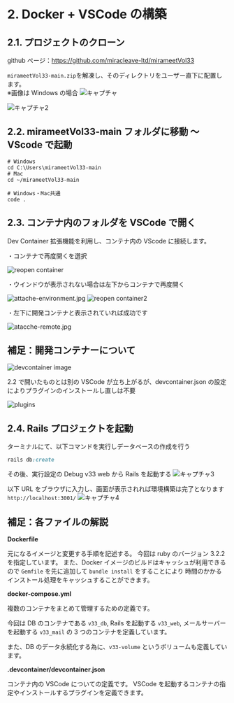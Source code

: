 # 2. Docker + VSCode の構築

<!-- toc -->

## 2.1. プロジェクトのクローン

github ページ：https://github.com/miracleave-ltd/mirameetVol33

`mirameetVol33-main.zip`を解凍し、そのディレクトリをユーザー直下に配置します。<br>※画像は Windows の場合
![キャプチャ](./img/chapter_2_1.png)

![キャプチャ2](./img/chapter_2_2.png)

## 2.2. mirameetVol33-main フォルダに移動 ～ VScode で起動

```
# Windows
cd C:\Users\mirameetVol33-main
# Mac
cd ~/mirameetVol33-main

# Windows・Mac共通
code .
```

## 2.3. コンテナ内のフォルダを VSCode で開く

Dev Container 拡張機能を利用し、コンテナ内の VScode に接続します。

・コンテナで再度開くを選択

![reopen container](./img/reopen-container.jpg)

・ウインドウが表示されない場合は左下からコンテナで再度開く

![attache-environment.jpg](./img/attache-environment.jpg)
![reopen container2](./img/reopen-container2.jpg)

・左下に開発コンテナと表示されていれば成功です

![atacche-remote.jpg](./img/atacche-remote.jpg)

## 補足：開発コンテナーについて

![devcontainer image](./img/devcontainer-image.jpg)

2.2 で開いたものとは別の VSCode が立ち上がるが、devcontainer.json の設定によりプラグインのインストールし直しは不要

![plugins](./img/plugins.jpg)

## 2.4. Rails プロジェクトを起動

ターミナルにて、以下コマンドを実行しデータベースの作成を行う

```ruby
rails db:create
```

その後、実行設定の Debug v33 web から Rails を起動する
![キャプチャ3](./img/chapter_2_3.png)

以下 URL をブラウザに入力し、画面が表示されれば環境構築は完了となります
`http://localhost:3001/`
![キャプチャ4](./img/chapter_2_4.png)

## 補足：各ファイルの解説

**Dockerfile**

元になるイメージと変更する手順を記述する。
今回は ruby のバージョン 3.2.2 を指定しています。
また、Docker イメージのビルドはキャッシュが利用できるので `Gemfile` を先に追加して `bundle install` をすることにより
時間のかかるインストール処理をキャッシュすることができます。

**docker-compose.yml**

複数のコンテナをまとめて管理するための定義です。

今回は DB のコンテナである `v33_db`, Rails を起動する `v33_web`, メールサーバーを起動する `v33_mail` の 3 つのコンテナを定義しています。

また、DB のデータ永続化する為に、`v33-volume` というボリュームも定義しています。

**.devcontainer/devcontainer.json**

コンテナ内の VSCode についての定義です。
VSCode を起動するコンテナの指定やインストールするプラグインを定義できます。
